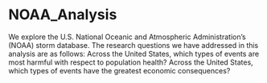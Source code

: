 # NOAA_Analysis
We explore the U.S. National Oceanic and Atmospheric Administration’s (NOAA) storm database. The research questions we have addressed in this analysis are as follows: Across the United States, which types of events are most harmful with respect to population health? Across the United States, which types of events have the greatest economic consequences?
